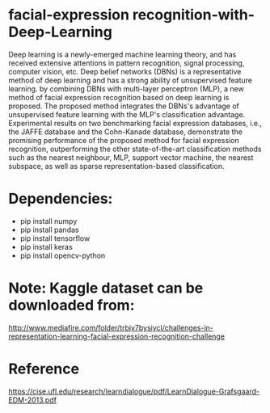 # facial-expression recognition-with-Deep-Learning
Deep learning is a newly-emerged machine learning theory, and has received extensive attentions in pattern recognition, signal processing, computer vision, etc. Deep belief networks (DBNs) is a representative method of deep learning and has a strong ability of unsupervised feature learning. by combining DBNs with multi-layer perceptron (MLP), a new method of facial expression recognition based on deep learning is proposed. The proposed method integrates the DBNs's advantage of unsupervised feature learning with the MLP's classification advantage. Experimental results on two benchmarking facial expression databases, i.e., the JAFFE database and the Cohn-Kanade database, demonstrate the promising performance of the proposed method for facial expression recognition, outperforming the other state-of-the-art classification methods such as the nearest neighbour, MLP, support vector machine, the nearest subspace, as well as sparse representation-based classification.

# Dependencies:
* pip install numpy
* pip install pandas
* pip install tensorflow
* pip install keras
* pip install opencv-python

# Note: Kaggle dataset can be downloaded from:
http://www.mediafire.com/folder/trbjv7bysiycl/challenges-in-representation-learning-facial-expression-recognition-challenge



# Reference
https://cise.ufl.edu/research/learndialogue/pdf/LearnDialogue-Grafsgaard-EDM-2013.pdf
